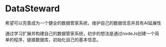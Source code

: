 # DataSteward
希望可以完善成为一个健全的数据管家系统，维护自己的数据信息并具有AI延展性

通过学习扩展并构建自己的数据管家系统，初步的想法是通过nodeJs创建一个简单的程序，链接数据库，初始化自己的基本信息。
